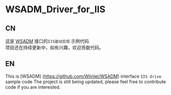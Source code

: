# WSADM_Driver_for_IIS

## CN
这是 [WSADM](https://github.com/Wjinlei/WSADM) 接口的`IIS驱动实现` 示例代码  
项目还在持续更新中，如有兴趣，欢迎贡献代码。

## EN
This is [WSADM] (https://github.com/Wjinlei/WSADM) interface ` IIS drive ` sample code
The project is still being updated, please feel free to contribute code if you are interested.